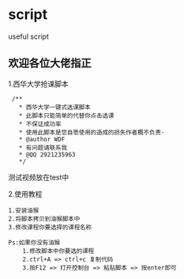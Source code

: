 # script
useful script 
## 欢迎各位大佬指正 

1.西华大学抢课脚本
```$xslt
 /**
   * 西华大学一键式选课脚本
   * 此脚本只能简单的代替你点击选课
   * 不保证成功率 
   * 使用此脚本是您自愿使用的造成的损失作者概不负责·
   * @author WDF
   * 有问题请联系我
   * @QQ 2921235963
   */
```

测试视频放在test中

2.使用教程 

    1.安装油猴 
    2.将脚本拷贝到油猴脚本中
    3.修改课程你要选择的课程名称
    
    Ps:如果你没有油猴
        1.修改脚本中你要选的课程
        2.ctrl+A => ctrl+c 复制代码
        3.按F12 => 打开控制台 => 粘贴脚本 => 按enter即可

    
    


